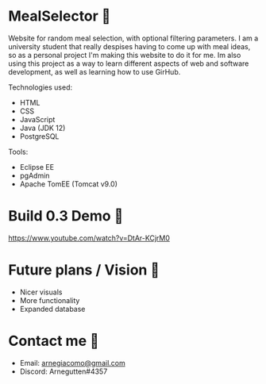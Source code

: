 # MealSelector 🌮
Website for random meal selection, with optional filtering parameters. 
I am a university student that really despises having to come up with meal ideas, so as a personal project I'm making this website to do it for me. Im also using this project as a way to learn different aspects of web and software development, as well as learning how to use GirHub. 

Technologies used:
- HTML
- CSS
- JavaScript
- Java (JDK 12)
- PostgreSQL

Tools:
- Eclipse EE
- pgAdmin
- Apache TomEE (Tomcat v9.0)

# Build 0.3 Demo 🔨
https://www.youtube.com/watch?v=DtAr-KCjrM0

# Future plans / Vision 🚀
- Nicer visuals
- More functionality
- Expanded database

# Contact me 👋
- Email: arnegiacomo@gmail.com
- Discord: Arnegutten#4357
